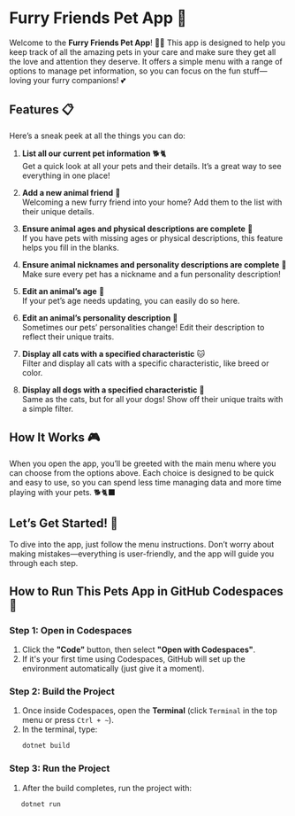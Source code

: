 # Furry Friends Pet App 🐾

Welcome to the **Furry Friends Pet App**! 🐶🐱 This app is designed to help you keep track of all the amazing pets in your care and make sure they get all the love and attention they deserve. It offers a simple menu with a range of options to manage pet information, so you can focus on the fun stuff—loving your furry companions! 💕 

## Features 📋

Here’s a sneak peek at all the things you can do:

1. **List all our current pet information** 🐕🐈  
   Get a quick look at all your pets and their details. It’s a great way to see everything in one place!

2. **Add a new animal friend** 🐾  
   Welcoming a new furry friend into your home? Add them to the list with their unique details.

3. **Ensure animal ages and physical descriptions are complete** 🎂  
   If you have pets with missing ages or physical descriptions, this feature helps you fill in the blanks.

4. **Ensure animal nicknames and personality descriptions are complete** 🧸  
   Make sure every pet has a nickname and a fun personality description!

5. **Edit an animal’s age** 📅  
   If your pet’s age needs updating, you can easily do so here.

6. **Edit an animal’s personality description** 🐾  
   Sometimes our pets’ personalities change! Edit their description to reflect their unique traits.

7. **Display all cats with a specified characteristic** 🐱  
   Filter and display all cats with a specific characteristic, like breed or color.

8. **Display all dogs with a specified characteristic** 🐶  
   Same as the cats, but for all your dogs! Show off their unique traits with a simple filter.

## How It Works 🎮

When you open the app, you’ll be greeted with the main menu where you can choose from the options above. Each choice is designed to be quick and easy to use, so you can spend less time managing data and more time playing with your pets. 🐕🐈‍⬛

## Let’s Get Started! 🚀

To dive into the app, just follow the menu instructions. Don’t worry about making mistakes—everything is user-friendly, and the app will guide you through each step.

## How to Run This Pets App in GitHub Codespaces 🚀

### Step 1: Open in Codespaces

1. Click the **"Code"** button, then select **"Open with Codespaces"**.
2. If it's your first time using Codespaces, GitHub will set up the environment automatically (just give it a moment).

### Step 2: Build the Project

1. Once inside Codespaces, open the **Terminal** (click `Terminal` in the top menu or press `Ctrl + ~`).
2. In the terminal, type:
   ```bash
   dotnet build

### Step 3: Run the Project
1. After the build completes, run the project with:
```bash
   dotnet run

